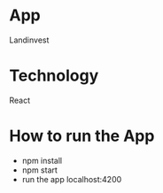 # App
Landinvest

# Technology
React

# How to run the App
* npm install
* npm start
* run the app localhost:4200
